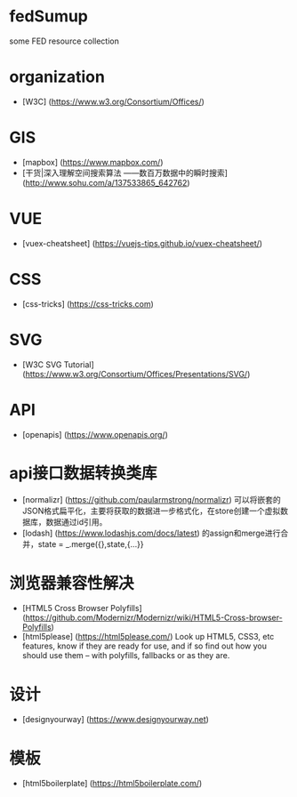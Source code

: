 # fedSumup
some FED resource collection

# organization
* [W3C] (https://www.w3.org/Consortium/Offices/)

# GIS
* [mapbox] (https://www.mapbox.com/)
* [干货|深入理解空间搜索算法 ——数百万数据中的瞬时搜索] (http://www.sohu.com/a/137533865_642762)

# VUE
* [vuex-cheatsheet] (https://vuejs-tips.github.io/vuex-cheatsheet/)

# CSS
* [css-tricks] (https://css-tricks.com)

# SVG
* [W3C SVG Tutorial] (https://www.w3.org/Consortium/Offices/Presentations/SVG/)

# API
* [openapis] (https://www.openapis.org/)

# api接口数据转换类库
* [normalizr] (https://github.com/paularmstrong/normalizr) 可以将嵌套的JSON格式扁平化，主要将获取的数据进一步格式化，在store创建一个虚拟数据库，数据通过id引用。
* [lodash] (https://www.lodashjs.com/docs/latest) 的assign和merge进行合并，state = _.merge({},state,{...}}

# 浏览器兼容性解决
* [HTML5 Cross Browser Polyfills] (https://github.com/Modernizr/Modernizr/wiki/HTML5-Cross-browser-Polyfills)
* [html5please] (https://html5please.com/) 
Look up HTML5, CSS3, etc features, know if they are ready for use, and if so find out how you should use them – with polyfills, fallbacks or as they are. 

# 设计
* [designyourway] (https://www.designyourway.net)

# 模板
* [html5boilerplate] (https://html5boilerplate.com/)
